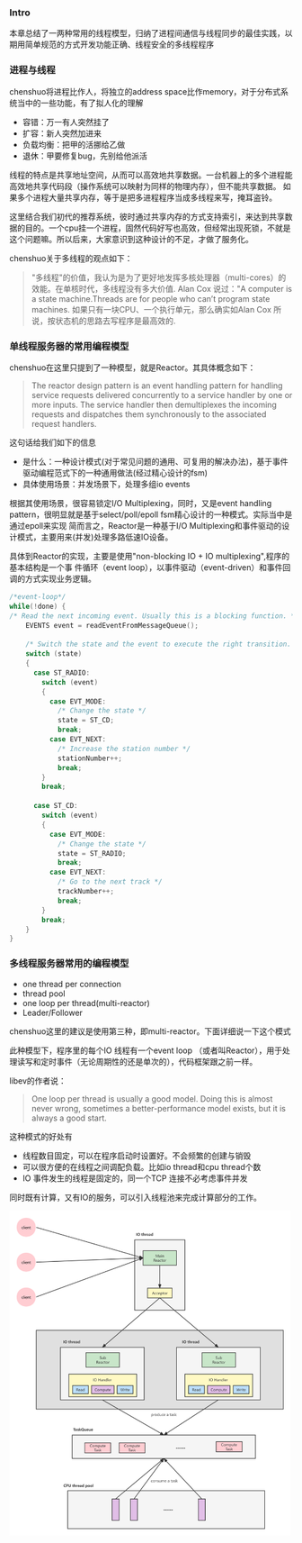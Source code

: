 ### Intro

本章总结了一两种常用的线程模型，归纳了进程间通信与线程同步的最佳实践，以期用简单规范的方式开发功能正确、线程安全的多线程程序

### 进程与线程

chenshuo将进程比作人，将独立的address space比作memory，对于分布式系统当中的一些功能，有了拟人化的理解
- 容错：万一有人突然挂了
- 扩容：新人突然加进来
- 负载均衡：把甲的活挪给乙做
- 退休：甲要修复bug，先别给他派活

线程的特点是共享地址空间，从而可以高效地共享数据。一台机器上的多个进程能高效地共享代码段（操作系统可以映射为同样的物理内存），但不能共享数据。
如果多个进程大量共享内存，等于是把多进程程序当成多线程来写，掩耳盗铃。

这里结合我们初代的推荐系统，彼时通过共享内存的方式支持索引，来达到共享数据的目的。一个cpu挂一个进程，固然代码好写也高效，但经常出现死锁，不就是这个问题嘛。所以后来，大家意识到这种设计的不足，才做了服务化。

chenshuo关于多线程的观点如下：
>"多线程"的价值，我认为是为了更好地发挥多核处理器（multi-cores）的效能。在单核时代，多线程没有多大价值.
Alan Cox 说过："A computer is a state machine.Threads are for people who can’t program state machines.
如果只有一块CPU、一个执行单元，那么确实如Alan Cox 所说，按状态机的思路去写程序是最高效的.

### 单线程服务器的常用编程模型

chenshuo在这里只提到了一种模型，就是Reactor。其具体概念如下：

>The reactor design pattern is an event handling pattern for handling service requests delivered concurrently to a service handler by one or more inputs. The service handler then demultiplexes the incoming requests and dispatches them synchronously to the associated request handlers.

这句话给我们如下的信息
- 是什么：一种设计模式(对于常见问题的通用、可复用的解决办法)，基于事件驱动编程范式下的一种通用做法(经过精心设计的fsm)
- 具体使用场景：并发场景下，处理多组io events

根据其使用场景，很容易锁定I/O Multiplexing，同时，又是event handling pattern，很明显就是基于select/poll/epoll fsm精心设计的一种模式。实际当中是通过epoll来实现
简而言之，Reactor是一种基于I/O Multiplexing和事件驱动的设计模式，主要用来(并发)处理多路低速IO设备。

具体到Reactor的实现，主要是使用"non-blocking IO + IO multiplexing",程序的基本结构是一个事
件循环（event loop），以事件驱动（event-driven）和事件回调的方式实现业务逻辑。

```cpp
/*event-loop*/
while(!done) {
/* Read the next incoming event. Usually this is a blocking function. */
    EVENTS event = readEventFromMessageQueue();

    /* Switch the state and the event to execute the right transition. */
    switch (state)
    {
      case ST_RADIO:
        switch (event)
        {
          case EVT_MODE:
            /* Change the state */
            state = ST_CD;
            break;
          case EVT_NEXT:
            /* Increase the station number */
            stationNumber++;
            break;
        }
        break;

      case ST_CD:
        switch (event)
        {
          case EVT_MODE:
            /* Change the state */
            state = ST_RADIO;
            break;
          case EVT_NEXT:
            /* Go to the next track */
            trackNumber++;
            break;
        }
        break;
    }
}

```

### 多线程服务器常用的编程模型

- one thread per connection
- thread pool
- one loop per thread(multi-reactor)
- Leader/Follower

chenshuo这里的建议是使用第三种，即multi-reactor。下面详细说一下这个模式

此种模型下，程序里的每个IO 线程有一个event loop （或者叫Reactor），用于处理读写和定时事件（无论周期性的还是单次的），代码框架跟之前一样。

libev的作者说：
>One loop per thread is usually a good model. Doing this is almost never
wrong, sometimes a better-performance model exists, but it is always a
good start.

这种模式的好处有
- 线程数目固定，可以在程序启动时设置好。不会频繁的创建与销毁
- 可以很方便的在线程之间调配负载。比如io thread和cpu thread个数
- IO 事件发生的线程是固定的，同一个TCP 连接不必考虑事件并发

同时既有计算，又有IO的服务，可以引入线程池来完成计算部分的工作。

<img width="500"  src="img/multi-reactor.png"/>